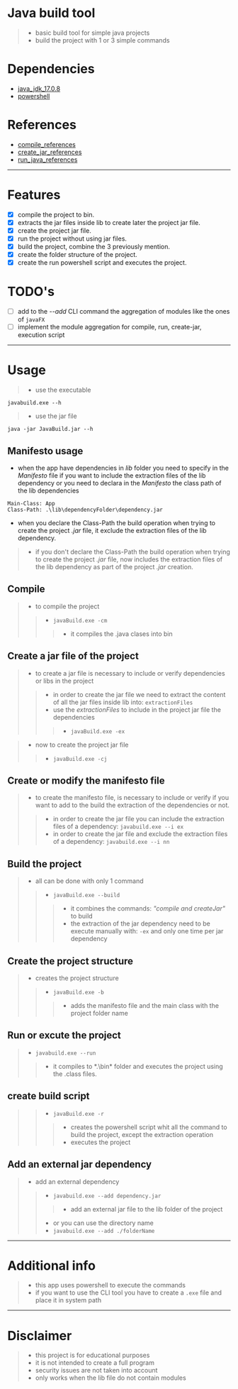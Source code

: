 # Java build tool
>- basic build tool for simple java projects
>- build the project with 1 or 3 simple commands

# Dependencies
- [java_jdk_17.0.8](https://www.oracle.com/java/technologies/javase/jdk17-archive-downloads.html)
- [powershell](https://www.microsoft.com/store/productId/9MZ1SNWT0N5D?ocid=pdpshare)

# References
- [compile_references](https://docs.oracle.com/en/java/javase/17/docs/specs/man/javac.html)
- [create_jar_references](https://docs.oracle.com/javase/tutorial/deployment/jar/index.html)
- [run_java_references](https://docs.oracle.com/en/java/javase/21/docs/specs/man/java.html)

------

# Features 
- [x] compile the project to bin.
- [x] extracts the jar files inside lib to create later the project jar file.
- [x] create the project jar file.
- [x] run the project without using jar files.
- [x] build the project, combine the 3 previously mention.
- [x] create the folder structure of the project.
- [x] create the run powershell script and executes the project.

# TODO's 
- [ ] add to the *--add* CLI command the aggregation of modules like the ones of `javaFX`
- [ ] implement the module aggregation for compile, run, create-jar, execution script
 
------

# Usage
>- use the executable
```console
javabuild.exe --h
```
>- use the jar file
```console
java -jar JavaBuild.jar --h
```

## Manifesto usage

- when the app have dependencies in *lib* folder you need to specify in the *Manifesto* file if you want to 
include the extraction files of the lib dependency or you need to declara in the *Manifesto* the class path 
of the lib dependencies

```text
Main-Class: App
Class-Path: .\lib\dependencyFolder\dependency.jar
```
- when you declare the Class-Path the build operation when trying to create the project *.jar* file, it exclude
the extraction files of the lib dependency.

>- if you don't declare the Class-Path the build operation when trying to create the project *.jar* file, now 
includes the extraction files of the lib dependency as part of the project *.jar* creation.

## Compile

>- to compile the project
>>- `javaBuild.exe -cm`
>>>- it compiles the .java clases into bin

## Create a jar file of the project

>- to create a jar file is necessary to include or verify dependencies or libs in the project
>>- in order to create the jar file we need to extract the content of all the jar files inside lib into: `extractionFiles`
>>- use the *extractionFiles* to include in the project jar file the dependencies
>>>- `javaBuild.exe -ex`

>- now to create the project jar file
>>- `javaBuild.exe -cj`

## Create or modify the manifesto file
>- to create the manifesto file, is necessary to include or verify if you want to add to the build the extraction of the dependencies or not.
>>- in order to create the jar file you can include the extraction files of a dependency: `javabuild.exe --i ex`
>>- in order to create the jar file and exclude the extraction files of a dependency: `javabuild.exe --i nn` 

## Build the project

>- all can be done with only 1 command
>>- `javaBuild.exe --build`
>>>- it combines the commands: *"compile and createJar"* to build
>>>- the extraction of the jar dependency need to be execute manually with: `-ex` and only one time per jar dependency

## Create the project structure

>- creates the project structure
>>- `javaBuild.exe -b`
>>>- adds the manifesto file and the main class with the project folder name

## Run or excute the project
>- `javabuild.exe --run`
>>- it compiles to *.\bin\* folder and executes the project using the .class files.

## create build script

>>- `javaBuild.exe -r`
>>>- creates the powershell script whit all the command to build the project, except the extraction operation
>>>- executes the project

## Add an external jar dependency

>- add an external dependency 
>>- `javabuild.exe --add dependency.jar`
>>>- add an external jar file to the lib folder of the project
>>- or you can use the directory name
>>- `javabuild.exe --add ./folderName`

------

# Additional info
>- this app uses powershell to execute the commands
>- if you want to use the CLI tool you have to create a `.exe` file and place it in system path

------

# Disclaimer
>- this project is for educational purposes
>- it is not intended to create a full program
>- security issues are not taken into account
>- only works when the lib file do not contain modules
